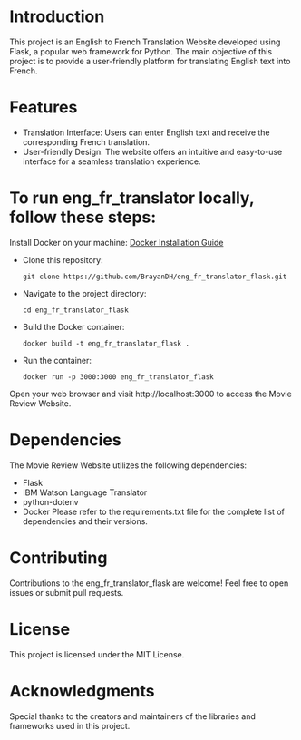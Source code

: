 # Introduction

This project is an English to French Translation Website developed using Flask, a popular web framework for Python. The main objective of this project is to provide a user-friendly platform for translating English text into French.

# Features

- Translation Interface: Users can enter English text and receive the corresponding French translation.
- User-friendly Design: The website offers an intuitive and easy-to-use interface for a seamless translation experience.

# To run eng_fr_translator locally, follow these steps:

Install Docker on your machine: [Docker Installation Guide ](https://docs.docker.com/engine/install/)

- Clone this repository:

  ```
  git clone https://github.com/BrayanDH/eng_fr_translator_flask.git
  ```

- Navigate to the project directory:

  ```
  cd eng_fr_translator_flask
  ```

- Build the Docker container:

  ```
  docker build -t eng_fr_translator_flask .
  ```

- Run the container:

  ```
  docker run -p 3000:3000 eng_fr_translator_flask
  ```

Open your web browser and visit http://localhost:3000 to access the Movie Review Website.

# Dependencies

The Movie Review Website utilizes the following dependencies:

- Flask
- IBM Watson Language Translator
- python-dotenv
- Docker
  Please refer to the requirements.txt file for the complete list of dependencies and their versions.

# Contributing

Contributions to the eng_fr_translator_flask are welcome! Feel free to open issues or submit pull requests.

# License

This project is licensed under the MIT License.

# Acknowledgments

Special thanks to the creators and maintainers of the libraries and frameworks used in this project.
